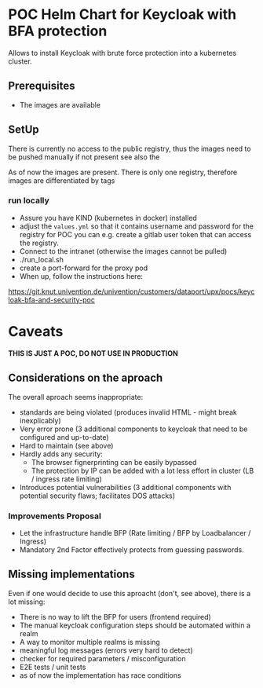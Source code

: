 # POC Helm Chart for Keycloak with BFA protection

Allows to install Keycloak with brute force protection into a kubernetes cluster.

## Prerequisites

- The images are available

## SetUp

There is currently no access to the public registry, thus the images need to be pushed manually if not present
see also the [](push_images.sh)

As of now the images are present. There is only one registry, therefore images are differentiated by tags

### run locally

- Assure you have KIND (kubernetes in docker) installed
- adjust the `values.yml` so that it contains username and password for the registry
  for POC you can e.g. create a gitlab user token that can access the registry.
- Connect to the intranet (otherwise the images cannot be pulled)
- ./run_local.sh
- create a port-forward for the proxy pod
- When up, follow the instructions here:

https://git.knut.univention.de/univention/customers/dataport/upx/pocs/keycloak-bfa-and-security-poc



# Caveats

**THIS IS JUST A POC, DO NOT USE IN PRODUCTION**

## Considerations on the aproach

The overall aproach seems inappropriate:

- standards are being violated (produces invalid HTML - might break inexplicably)
- Very error prone (3 additional components to keycloak that need to be configured and up-to-date)
- Hard to maintain (see above)
- Hardly adds any security:
  - The browser fignerprinting can be easily bypassed
  - The protection by IP can be added with a lot less effort in cluster (LB / ingress rate limiting)
- Introduces potential vulnerabilities (3 additional components with potential security flaws;
  facilitates DOS attacks)
  
### Improvements Proposal

- Let the infrastructure handle BFP (Rate limiting / BFP by Loadbalancer / Ingress)
- Mandatory 2nd Factor effectively protects from guessing passwords.

## Missing implementations

Even if one would decide to use this aproacht (don't, see above), there is a lot missing:

- There is no way to lift the BFP for users (frontend required)
- The manual keycloak configuration steps should be automated within a realm
- A way to monitor multiple realms is missing
- meaningful log messages (errors very hard to detect)
- checker for required parameters / misconfiguration
- E2E tests / unit tests
- as of now the implementation has race conditions

